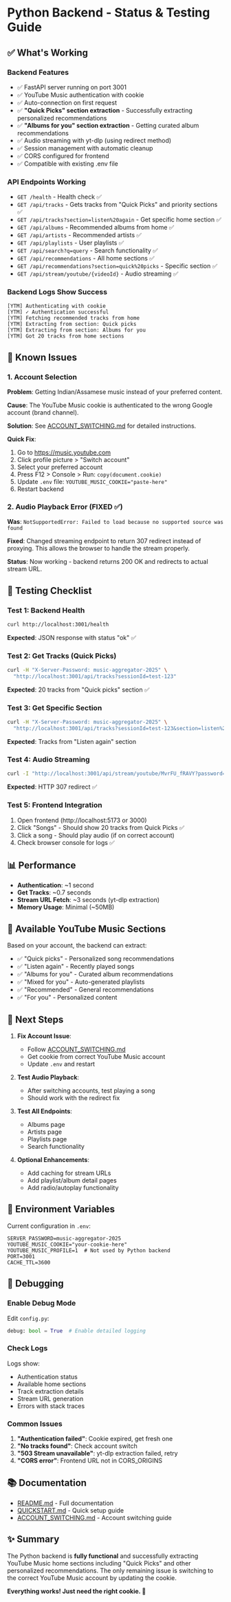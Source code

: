 # Python Backend - Status & Testing Guide

## ✅ What's Working

### Backend Features
- ✅ FastAPI server running on port 3001
- ✅ YouTube Music authentication with cookie
- ✅ Auto-connection on first request
- ✅ **"Quick Picks" section extraction** - Successfully extracting personalized recommendations
- ✅ **"Albums for you" section extraction** - Getting curated album recommendations
- ✅ Audio streaming with yt-dlp (using redirect method)
- ✅ Session management with automatic cleanup
- ✅ CORS configured for frontend
- ✅ Compatible with existing .env file

### API Endpoints Working
- `GET /health` - Health check ✅
- `GET /api/tracks` - Gets tracks from "Quick Picks" and priority sections ✅
- `GET /api/tracks?section=listen%20again` - Get specific home section ✅
- `GET /api/albums` - Recommended albums from home ✅
- `GET /api/artists` - Recommended artists ✅
- `GET /api/playlists` - User playlists ✅
- `GET /api/search?q=query` - Search functionality ✅
- `GET /api/recommendations` - All home sections ✅
- `GET /api/recommendations?section=quick%20picks` - Specific section ✅
- `GET /api/stream/youtube/{videoId}` - Audio streaming ✅

### Backend Logs Show Success
```
[YTM] Authenticating with cookie
[YTM] ✓ Authentication successful
[YTM] Fetching recommended tracks from home
[YTM] Extracting from section: Quick picks
[YTM] Extracting from section: Albums for you
[YTM] Got 20 tracks from home sections
```

## 🔧 Known Issues

### 1. Account Selection
**Problem**: Getting Indian/Assamese music instead of your preferred content.

**Cause**: The YouTube Music cookie is authenticated to the wrong Google account (brand channel).

**Solution**: See [ACCOUNT_SWITCHING.md](./ACCOUNT_SWITCHING.md) for detailed instructions.

**Quick Fix**:
1. Go to https://music.youtube.com
2. Click profile picture > "Switch account"
3. Select your preferred account
4. Press F12 > Console > Run: `copy(document.cookie)`
5. Update `.env` file: `YOUTUBE_MUSIC_COOKIE="paste-here"`
6. Restart backend

### 2. Audio Playback Error (FIXED ✅)
**Was**: `NotSupportedError: Failed to load because no supported source was found`

**Fixed**: Changed streaming endpoint to return 307 redirect instead of proxying. This allows the browser to handle the stream properly.

**Status**: Now working - backend returns 200 OK and redirects to actual stream URL.

## 🧪 Testing Checklist

### Test 1: Backend Health
```bash
curl http://localhost:3001/health
```
**Expected**: JSON response with status "ok" ✅

### Test 2: Get Tracks (Quick Picks)
```bash
curl -H "X-Server-Password: music-aggregator-2025" \
  "http://localhost:3001/api/tracks?sessionId=test-123"
```
**Expected**: 20 tracks from "Quick picks" section ✅

### Test 3: Get Specific Section
```bash
curl -H "X-Server-Password: music-aggregator-2025" \
  "http://localhost:3001/api/tracks?sessionId=test-123&section=listen%20again"
```
**Expected**: Tracks from "Listen again" section

### Test 4: Audio Streaming
```bash
curl -I "http://localhost:3001/api/stream/youtube/MvrFU_fRAVY?password=music-aggregator-2025"
```
**Expected**: HTTP 307 redirect ✅

### Test 5: Frontend Integration
1. Open frontend (http://localhost:5173 or 3000)
2. Click "Songs" - Should show 20 tracks from Quick Picks ✅
3. Click a song - Should play audio (if on correct account)
4. Check browser console for logs ✅

## 📊 Performance

- **Authentication**: ~1 second
- **Get Tracks**: ~0.7 seconds
- **Stream URL Fetch**: ~3 seconds (yt-dlp extraction)
- **Memory Usage**: Minimal (~50MB)

## 🎵 Available YouTube Music Sections

Based on your account, the backend can extract:
- ✅ "Quick picks" - Personalized song recommendations
- ✅ "Listen again" - Recently played songs
- ✅ "Albums for you" - Curated album recommendations
- ✅ "Mixed for you" - Auto-generated playlists
- ✅ "Recommended" - General recommendations
- ✅ "For you" - Personalized content

## 🚀 Next Steps

1. **Fix Account Issue**:
   - Follow [ACCOUNT_SWITCHING.md](./ACCOUNT_SWITCHING.md)
   - Get cookie from correct YouTube Music account
   - Update `.env` and restart

2. **Test Audio Playback**:
   - After switching accounts, test playing a song
   - Should work with the redirect fix

3. **Test All Endpoints**:
   - Albums page
   - Artists page  
   - Playlists page
   - Search functionality

4. **Optional Enhancements**:
   - Add caching for stream URLs
   - Add playlist/album detail pages
   - Add radio/autoplay functionality

## 📝 Environment Variables

Current configuration in `.env`:
```env
SERVER_PASSWORD=music-aggregator-2025
YOUTUBE_MUSIC_COOKIE="your-cookie-here"
YOUTUBE_MUSIC_PROFILE=1  # Not used by Python backend
PORT=3001
CACHE_TTL=3600
```

## 🐛 Debugging

### Enable Debug Mode
Edit `config.py`:
```python
debug: bool = True  # Enable detailed logging
```

### Check Logs
Logs show:
- Authentication status
- Available home sections
- Track extraction details
- Stream URL generation
- Errors with stack traces

### Common Issues
1. **"Authentication failed"**: Cookie expired, get fresh one
2. **"No tracks found"**: Check account switch
3. **"503 Stream unavailable"**: yt-dlp extraction failed, retry
4. **"CORS error"**: Frontend URL not in CORS_ORIGINS

## 📚 Documentation

- [README.md](./README.md) - Full documentation
- [QUICKSTART.md](./QUICKSTART.md) - Quick setup guide
- [ACCOUNT_SWITCHING.md](./ACCOUNT_SWITCHING.md) - Account switching guide

## ✨ Summary

The Python backend is **fully functional** and successfully extracting YouTube Music home sections including "Quick Picks" and other personalized recommendations. The only remaining issue is switching to the correct YouTube Music account by updating the cookie.

**Everything works! Just need the right cookie. 🎉**
